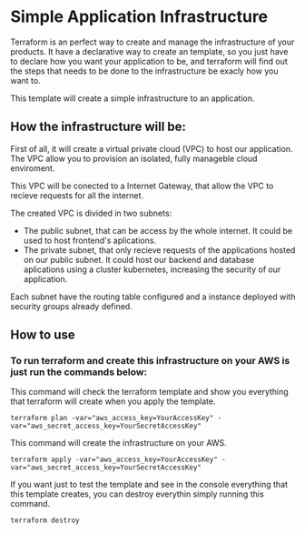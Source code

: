 # Simple Application Infrastructure

Terraform is an perfect way to create and manage the infrastructure of your products. It have a declarative way to create an template, so you just have to declare how you want your application to be, and terraform will find out the steps that needs to be done to the infrastructure be exacly how you want to.

This template will create a simple infrastructure to an application.

## How the infrastructure will be:

First of all, it will create a virtual private cloud (VPC) to host our application. The VPC allow you to provision an isolated, fully manageble cloud enviroment.

This VPC will be conected to a Internet Gateway, that allow the VPC to recieve requests for all the internet.

The created VPC is divided in two subnets:

- The public subnet, that can be access by the whole internet. It could be used to host frontend's aplications. 
- The private subnet, that only recieve requests of the applications hosted on our public subnet. It could host our backend and database aplications using a cluster kubernetes, increasing the security of our application.

Each subnet have the routing table configured and a instance deployed with security groups already defined.

## How to use

### To run terraform and create this infrastructure on your AWS is just run the commands below:

This command will check the terraform template and show you everything that terraform will create when you apply the template.
```
terraform plan -var="aws_access_key=YourAccessKey" -var="aws_secret_access_key=YourSecretAccessKey"
```

This command will create the infrastructure on your AWS.
```
terraform apply -var="aws_access_key=YourAccessKey" -var="aws_secret_access_key=YourSecretAccessKey"
```

If you want just to test the template and see in the console everything that this template creates, you can destroy everythin simply running this command.
```
terraform destroy
```